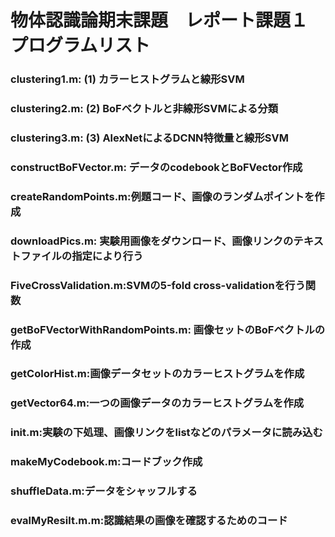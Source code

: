 # 物体認識論期末課題　レポート課題１ プログラムリスト

### clustering1.m: (1) カラーヒストグラムと線形SVM <br>
### clustering2.m: (2) BoFベクトルと非線形SVMによる分類 <br>
### clustering3.m: (3) AlexNetによるDCNN特徴量と線形SVM <br>
### constructBoFVector.m: データのcodebookとBoFVector作成<br> 
### createRandomPoints.m:例題コード、画像のランダムポイントを作成 <br>
### downloadPics.m: 実験用画像をダウンロード、画像リンクのテキストファイルの指定により行う<br>
### FiveCrossValidation.m:SVMの5-fold cross-validationを行う関数<br>
### getBoFVectorWithRandomPoints.m: 画像セットのBoFベクトルの作成<br>
### getColorHist.m:画像データセットのカラーヒストグラムを作成<br>
### getVector64.m:一つの画像データのカラーヒストグラムを作成<br>
### init.m:実験の下処理、画像リンクをlistなどのパラメータに読み込む<br>
### makeMyCodebook.m:コードブック作成<br>
### shuffleData.m:データをシャッフルする<br>
### evalMyResilt.m.m:認識結果の画像を確認するためのコード<br>

